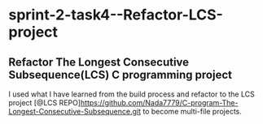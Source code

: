 # sprint-2-task4--Refactor-LCS-project
## Refactor The Longest Consecutive Subsequence(LCS) C programming project 
I used what I have learned from the build process and refactor to the LCS project [@LCS REPO]<https://github.com/Nada7779/C-program-The-Longest-Consecutive-Subsequence.git> to become multi-file projects.
